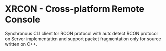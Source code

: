 # XRCON - Cross-platform Remote Console
Synchronous CLI client for RCON protocol with auto detect RCON protocol on Server implementation and support packet fragmentation only for source written on C++.
